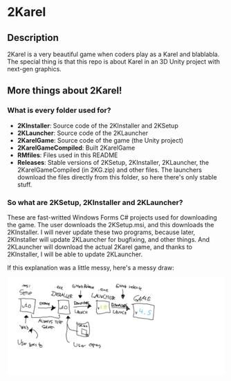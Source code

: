 # 2Karel

## Description

2Karel is a very beautiful game when coders play as a Karel and blablabla. The special thing is that this repo is about Karel in an 3D Unity project with next-gen graphics.

## More things about 2Karel!

### What is every folder used for?

- **2KInstaller**: Source code of the 2KInstaller and 2KSetup
- **2KLauncher**: Source code of the 2KLauncher
- **2KarelGame**: Source code of the game (the Unity project)
- **2KarelGameCompiled**: Built 2KarelGame
- **RMfiles**: Files used in this README
- **Releases**: Stable versions of 2KSetup, 2KInstaller, 2KLauncher, the 2KarelGameCompiled (in 2KG.zip) and other files. The launchers download the files directly from this folder, so here there's only stable stuff.

### So what are 2KSetup, 2KInstaller and 2KLauncher?

These are fast-writted Windows Forms C# projects used for downloading the game. The user downloads the 2KSetup.msi, and this downloads the 2KInstaller. I will never update these two programs, because later, 2KInstaller will update 2KLauncher for bugfixing, and other things. And 2KLauncher will download the actual 2Karel game, and thanks to 2KInstaller, I will be able to update 2KLauncher.

If this explanation was a little messy, here's a messy draw:

![Explanation](https://github.com/BinarySandia04/2Karel/blob/master/RMfiles/Images/explanation1.png)
